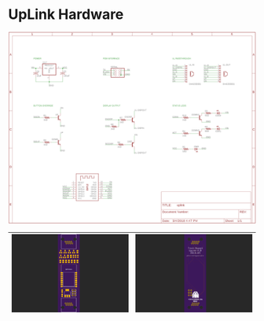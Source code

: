 # UpLink Hardware

![UpLink Schematic](https://github.com/thyyppa/uplink/blob/master/board/schematic.png)

![UpLink Bottom](https://github.com/thyyppa/uplink/blob/master/board/board_top.png) | ![UpLink Bottom](https://github.com/thyyppa/uplink/blob/master/board/board_bottom.png)
---|---
